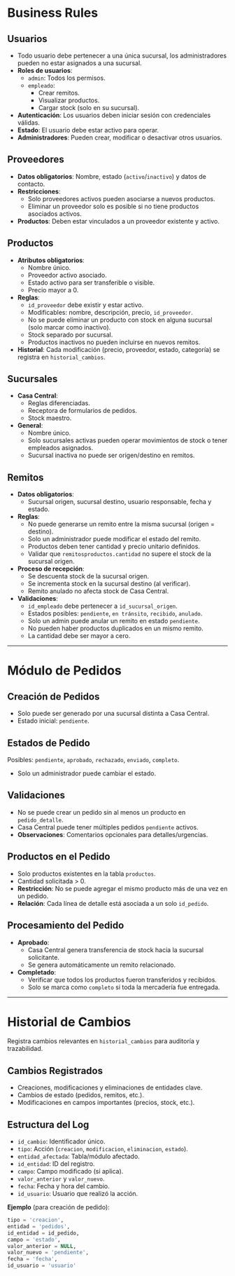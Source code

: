 # Business Rules

## Usuarios
- Todo usuario debe pertenecer a una única sucursal, los administradores pueden no estar asignados a una sucursal.
- **Roles de usuarios**:
  - `admin`: Todos los permisos.
  - `empleado`: 
    - Crear remitos.
    - Visualizar productos.
    - Cargar stock (solo en su sucursal).
- **Autenticación**: Los usuarios deben iniciar sesión con credenciales válidas.
- **Estado**: El usuario debe estar activo para operar.
- **Administradores**: Pueden crear, modificar o desactivar otros usuarios.

## Proveedores
- **Datos obligatorios**: Nombre, estado (`activo`/`inactivo`) y datos de contacto.
- **Restricciones**:
  - Solo proveedores activos pueden asociarse a nuevos productos.
  - Eliminar un proveedor solo es posible si no tiene productos asociados activos.
- **Productos**: Deben estar vinculados a un proveedor existente y activo.

## Productos
- **Atributos obligatorios**:
  - Nombre único.
  - Proveedor activo asociado.
  - Estado activo para ser transferible o visible.
  - Precio mayor a 0.
- **Reglas**:
  - `id_proveedor` debe existir y estar activo.
  - Modificables: nombre, descripción, precio, `id_proveedor`.
  - No se puede eliminar un producto con stock en alguna sucursal (solo marcar como inactivo).
  - Stock separado por sucursal.
  - Productos inactivos no pueden incluirse en nuevos remitos.
- **Historial**: Cada modificación (precio, proveedor, estado, categoría) se registra en `historial_cambios`.

## Sucursales
- **Casa Central**:
  - Reglas diferenciadas.
  - Receptora de formularios de pedidos.
  - Stock maestro.
- **General**:
  - Nombre único.
  - Solo sucursales activas pueden operar movimientos de stock o tener empleados asignados.
  - Sucursal inactiva no puede ser origen/destino en remitos.

## Remitos
- **Datos obligatorios**:
  - Sucursal origen, sucursal destino, usuario responsable, fecha y estado.
- **Reglas**:
  - No puede generarse un remito entre la misma sucursal (origen = destino).
  - Solo un administrador puede modificar el estado del remito.
  - Productos deben tener cantidad y precio unitario definidos.
  - Validar que `remitosproductos.cantidad` no supere el stock de la sucursal origen.
- **Proceso de recepción**:
  - Se descuenta stock de la sucursal origen.
  - Se incrementa stock en la sucursal destino (al verificar).
  - Remito anulado no afecta stock de Casa Central.
- **Validaciones**:
  - `id_empleado` debe pertenecer a `id_sucursal_origen`.
  - Estados posibles: `pendiente`, `en tránsito`, `recibido`, `anulado`.
  - Solo un admin puede anular un remito en estado `pendiente`.
  - No pueden haber productos duplicados en un mismo remito.
  - La cantidad debe ser mayor a cero.

---

# Módulo de Pedidos

## Creación de Pedidos
- Solo puede ser generado por una sucursal distinta a Casa Central.
- Estado inicial: `pendiente`.

## Estados de Pedido
Posibles: `pendiente`, `aprobado`, `rechazado`, `enviado`, `completo`.
- Solo un administrador puede cambiar el estado.

## Validaciones
- No se puede crear un pedido sin al menos un producto en `pedido_detalle`.
- Casa Central puede tener múltiples pedidos `pendiente` activos.
- **Observaciones**: Comentarios opcionales para detalles/urgencias.

## Productos en el Pedido
- Solo productos existentes en la tabla `productos`.
- Cantidad solicitada > 0.
- **Restricción**: No se puede agregar el mismo producto más de una vez en un pedido.
- **Relación**: Cada línea de detalle está asociada a un solo `id_pedido`.

## Procesamiento del Pedido
- **Aprobado**:
  - Casa Central genera transferencia de stock hacia la sucursal solicitante.
  - Se genera automáticamente un remito relacionado.
- **Completado**:
  - Verificar que todos los productos fueron transferidos y recibidos.
  - Solo se marca como `completo` si toda la mercadería fue entregada.

---

# Historial de Cambios
Registra cambios relevantes en `historial_cambios` para auditoría y trazabilidad.

## Cambios Registrados
- Creaciones, modificaciones y eliminaciones de entidades clave.
- Cambios de estado (pedidos, remitos, etc.).
- Modificaciones en campos importantes (precios, stock, etc.).

## Estructura del Log
- `id_cambio`: Identificador único.
- `tipo`: Acción (`creacion`, `modificacion`, `eliminacion`, `estado`).
- `entidad_afectada`: Tabla/módulo afectado.
- `id_entidad`: ID del registro.
- `campo`: Campo modificado (si aplica).
- `valor_anterior` y `valor_nuevo`.
- `fecha`: Fecha y hora del cambio.
- `id_usuario`: Usuario que realizó la acción.

**Ejemplo** (para creación de pedido):
```sql
tipo = 'creacion',
entidad = 'pedidos',
id_entidad = id_pedido,
campo = 'estado',
valor_anterior = NULL,
valor_nuevo = 'pendiente',
fecha = 'fecha',
id_usuario = 'usuario'